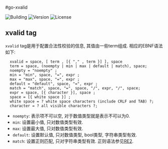 #go-xvalid

![Building](https://img.shields.io/badge/building-devel-blue.svg)
![Version](https://img.shields.io/badge/version-1.0.0-blue.svg)
![License](https://img.shields.io/badge/license-MIT-blue.svg)



## xvalid tag

`xvalid` tag是用于配置合法性校验的信息, 其值由一些term组成.  相应的EBNF语法如下:

      xvalid = space, [ term , [{ "," , term }] ], space
      term = space, (noempty | min | max | default | match), space;
      noempty = "noempty" ;
      min = "min", space, "=", expr ;
      max = "max", space, "=", expr ;
      default = "default", space, "=", expr ;
      match = "match", space, "=", space, "/", expr, "/", space;
      expr = space, [{ character }], space ;
      space = [{ white space }] ;
      white space = ? white space characters (include CRLF and TAB) ?;
      character = ? all visible characters ?;

- `noempty`: 表示项不可以空, 对于数值类型就是表示不可以为0.
- `min`: 设置最小值, 只对数值类型有效.
- `max`: 设置最大值, 只对数值类型有效.
- `default`: 设置默认值, 只对数值类型, bool类型, 字符串类型有效.
- `match`: 设置正则匹配, 只对字符串类型有效. 正则语法参见[RE2].





[RE2]: https://github.com/google/re2/wiki/Syntax

